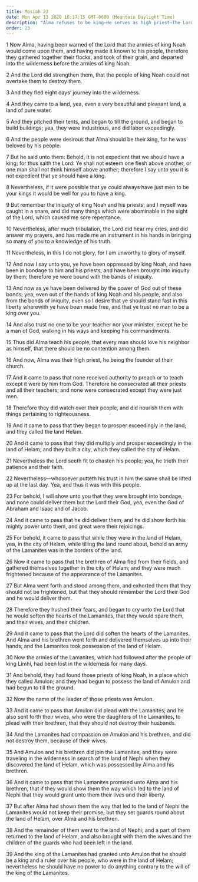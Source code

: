 ```yaml
---
title: Mosiah 23
date: Mon Apr 13 2020 16:17:15 GMT-0600 (Mountain Daylight Time)
description: "Alma refuses to be king—He serves as high priest—The Lord chastens His people, and the Lamanites conquer the land of Helam—Amulon, leader of King Noah’s wicked priests, rules subject to the Lamanite monarch. About 145–121 B.C."
order: 23
---
```


1 Now Alma, having been warned of the Lord that the armies of king Noah would come upon them, and having made it known to his people, therefore they gathered together their flocks, and took of their grain, and departed into the wilderness before the armies of king Noah.

2 And the Lord did strengthen them, that the people of king Noah could not overtake them to destroy them.

3 And they fled eight days’ journey into the wilderness.

4 And they came to a land, yea, even a very beautiful and pleasant land, a land of pure water.

5 And they pitched their tents, and began to till the ground, and began to build buildings; yea, they were industrious, and did labor exceedingly.

6 And the people were desirous that Alma should be their king, for he was beloved by his people.

7 But he said unto them: Behold, it is not expedient that we should have a king; for thus saith the Lord: Ye shall not esteem one flesh above another, or one man shall not think himself above another; therefore I say unto you it is not expedient that ye should have a king.

8 Nevertheless, if it were possible that ye could always have just men to be your kings it would be well for you to have a king.

9 But remember the iniquity of king Noah and his priests; and I myself was caught in a snare, and did many things which were abominable in the sight of the Lord, which caused me sore repentance.

10 Nevertheless, after much tribulation, the Lord did hear my cries, and did answer my prayers, and has made me an instrument in his hands in bringing so many of you to a knowledge of his truth.

11 Nevertheless, in this I do not glory, for I am unworthy to glory of myself.

12 And now I say unto you, ye have been oppressed by king Noah, and have been in bondage to him and his priests, and have been brought into iniquity by them; therefore ye were bound with the bands of iniquity.

13 And now as ye have been delivered by the power of God out of these bonds; yea, even out of the hands of king Noah and his people, and also from the bonds of iniquity, even so I desire that ye should stand fast in this liberty wherewith ye have been made free, and that ye trust no man to be a king over you.

14 And also trust no one to be your teacher nor your minister, except he be a man of God, walking in his ways and keeping his commandments.

15 Thus did Alma teach his people, that every man should love his neighbor as himself, that there should be no contention among them.

16 And now, Alma was their high priest, he being the founder of their church.

17 And it came to pass that none received authority to preach or to teach except it were by him from God. Therefore he consecrated all their priests and all their teachers; and none were consecrated except they were just men.

18 Therefore they did watch over their people, and did nourish them with things pertaining to righteousness.

19 And it came to pass that they began to prosper exceedingly in the land; and they called the land Helam.

20 And it came to pass that they did multiply and prosper exceedingly in the land of Helam; and they built a city, which they called the city of Helam.

21 Nevertheless the Lord seeth fit to chasten his people; yea, he trieth their patience and their faith.

22 Nevertheless—whosoever putteth his trust in him the same shall be lifted up at the last day. Yea, and thus it was with this people.

23 For behold, I will show unto you that they were brought into bondage, and none could deliver them but the Lord their God, yea, even the God of Abraham and Isaac and of Jacob.

24 And it came to pass that he did deliver them, and he did show forth his mighty power unto them, and great were their rejoicings.

25 For behold, it came to pass that while they were in the land of Helam, yea, in the city of Helam, while tilling the land round about, behold an army of the Lamanites was in the borders of the land.

26 Now it came to pass that the brethren of Alma fled from their fields, and gathered themselves together in the city of Helam; and they were much frightened because of the appearance of the Lamanites.

27 But Alma went forth and stood among them, and exhorted them that they should not be frightened, but that they should remember the Lord their God and he would deliver them.

28 Therefore they hushed their fears, and began to cry unto the Lord that he would soften the hearts of the Lamanites, that they would spare them, and their wives, and their children.

29 And it came to pass that the Lord did soften the hearts of the Lamanites. And Alma and his brethren went forth and delivered themselves up into their hands; and the Lamanites took possession of the land of Helam.

30 Now the armies of the Lamanites, which had followed after the people of king Limhi, had been lost in the wilderness for many days.

31 And behold, they had found those priests of king Noah, in a place which they called Amulon; and they had begun to possess the land of Amulon and had begun to till the ground.

32 Now the name of the leader of those priests was Amulon.

33 And it came to pass that Amulon did plead with the Lamanites; and he also sent forth their wives, who were the daughters of the Lamanites, to plead with their brethren, that they should not destroy their husbands.

34 And the Lamanites had compassion on Amulon and his brethren, and did not destroy them, because of their wives.

35 And Amulon and his brethren did join the Lamanites, and they were traveling in the wilderness in search of the land of Nephi when they discovered the land of Helam, which was possessed by Alma and his brethren.

36 And it came to pass that the Lamanites promised unto Alma and his brethren, that if they would show them the way which led to the land of Nephi that they would grant unto them their lives and their liberty.

37 But after Alma had shown them the way that led to the land of Nephi the Lamanites would not keep their promise; but they set guards round about the land of Helam, over Alma and his brethren.

38 And the remainder of them went to the land of Nephi; and a part of them returned to the land of Helam, and also brought with them the wives and the children of the guards who had been left in the land.

39 And the king of the Lamanites had granted unto Amulon that he should be a king and a ruler over his people, who were in the land of Helam; nevertheless he should have no power to do anything contrary to the will of the king of the Lamanites.
